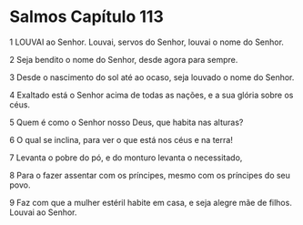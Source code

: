 # Salmos Capítulo 113

1	LOUVAI ao Senhor. Louvai, servos do Senhor, louvai o nome do Senhor.

2	Seja bendito o nome do Senhor, desde agora para sempre.

3	Desde o nascimento do sol até ao ocaso, seja louvado o nome do Senhor.

4	Exaltado está o Senhor acima de todas as nações, e a sua glória sobre os céus.

5	Quem é como o Senhor nosso Deus, que habita nas alturas?

6	O qual se inclina, para ver o que está nos céus e na terra!

7	Levanta o pobre do pó, e do monturo levanta o necessitado,

8	Para o fazer assentar com os príncipes, mesmo com os príncipes do seu povo.

9	Faz com que a mulher estéril habite em casa, e seja alegre mãe de filhos. Louvai ao Senhor.

